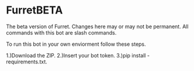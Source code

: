 # FurretBETA
The beta version of Furret. Changes here may or may not be permanent.
All commands with this bot are slash commands.

To run this bot in your own enviorment follow these steps.

1.)Download the ZIP.
2.)Insert your bot token.
3.)pip install -requirements.txt.
